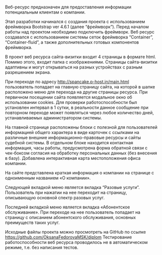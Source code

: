 Веб-ресурс предназначен для предоставления информации потенциальным клиентам о компании. 

Этап разработки начинался с создания проекта с использованием фреймворка Bootstrap ver 4.6.1 (далее “фреймворк”). Перед началом работы над проектом необходимо подключить фреймворк. Веб ресурс создавался с использованием системы сеток фреймворка “Container”, “Container-fluid”, а также дополнительных готовых компонентов фреймворка. 

В проект веб ресурса сайта-визитки входит 4 страницы в формате html. Помимо этого, входит папка с изображениями. Страницы сайта-визитки адаптивны и могут открываться на разных устройствах  с разным разрешением экрана.

При переходе по адресу http://spancake.p-host.in/main.html пользователь попадает на главную страницу сайта, на которой в шапке расположено меню для перехода на другие страницы ресурса. При первичном посещении сайта появляется модальное окно об использовании cookies. Для проверки работоспособности был установлен интервал в 1 сутки, в реальности данное сообщение при повторном переходе может появляться через любое количество дней, устанавливаемых администратором системы.

На главной странице расположены блоки с полезной для пользователей информацией общего характера в виде карточек с ссылками на различные внешние информационно-правовые ресурсы и сайты судебной системы. В отдельном блоке находится контактная информация, часы работы, предусмотрена форма обратной связи с чек-боксом согласия на обработку персональных данных (без внесения в базу).
Добавлена интерактивная карта местоположения офиса компании.

На сайте представлена краткая информация о компании на странице с одноименным названием «О компании». 

Следующей вкладкой меню является вкладка “Разовые услуги”. Пользователь при нажатии на нее переходит на страницу, описывающую основной спектр разовых услуг.

Последней вкладкой меню является вкладка «Абонентское обслуживание». При переходе на нее пользователь попадает на страницу с описанием абонентского обслуживания, основных преимуществ таких услуг.

Исходные файлы проекта можно просмотреть на GitHub по ссылке https://github.com/OksanaFedorovaMSK/diplom
Тестирование работоспособности веб ресурса проводилось не в автоматическом режиме, т.е. без написания тестов. 
